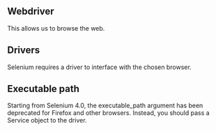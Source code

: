 ## Webdriver
This allows us to browse the web.

## Drivers
Selenium requires a driver to interface with the chosen browser.

## Executable path 
Starting from Selenium 4.0, the executable_path argument has been deprecated for Firefox and other browsers. Instead, you should pass a Service object to the driver. 